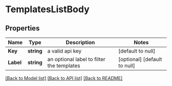 # TemplatesListBody

## Properties
Name | Type | Description | Notes
------------ | ------------- | ------------- | -------------
**Key** | **string** | a valid api key | [default to null]
**Label** | **string** | an optional label to filter the templates | [optional] [default to null]

[[Back to Model list]](../README.md#documentation-for-models) [[Back to API list]](../README.md#documentation-for-api-endpoints) [[Back to README]](../README.md)

